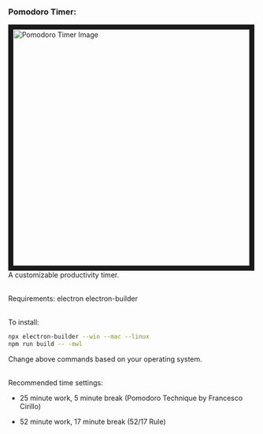<h3 align="left">Pomodoro Timer:</h3>
<p align="left">
  <img src="https://drive.google.com/uc?export=view&id=1pIMeJzLQ5UL9v56cHhkKb-NtagEVshFq" alt="Pomodoro Timer Image" width="480" height=auto border="10" /><BR CLEAR=ALL />
  A customizable productivity timer.
  </p
  <br /><br />
Requirements:
electron
electron-builder
<br /><br />

To install:
```bash
npx electron-builder --win --mac --linux
npm run build -- -mwl
```
Change above commands based on your operating system. <br /> <br />

Recommended time settings:

- 25 minute work, 5 minute break (Pomodoro Technique by Francesco Cirillo)

- 52 minute work, 17 minute break (52/17 Rule)
